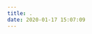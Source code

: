 ```yaml
---
title: .
date: 2020-01-17 15:07:09
---
```


<!-- 他想隐藏在这个世界，又想发出声音。
他喜欢炽热的欢愉，也喜欢冷淡的静默。
明明是炎热的 8 月，他为什么会感到冷呢
真是个奇怪的人啊

他在期待着什么呢？
午夜他在外游荡撒野
躺在草坪
望着星空
闻到了湖边若有若无的潮湿
听见拂面温柔静谧的风
嘴上与朋友谈心说笑
心里又在想着什么呢？
我也不知道

仔细想想
他也是个挺浪漫的人

他做错了事情
我知道他做错了
我劝他戒酒
又不希望他变成滴酒不沾没有情趣的人

虽然现在被世界遗弃着
但是
他也曾经被那么多人爱着啊 -->
